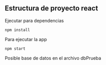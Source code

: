 ## Estructura de proyecto react


Ejecutar para dependencias
````
npm install
````

Para ejecutar la app
````
npm start
````

Posible base de datos en el archivo dbPrueba
